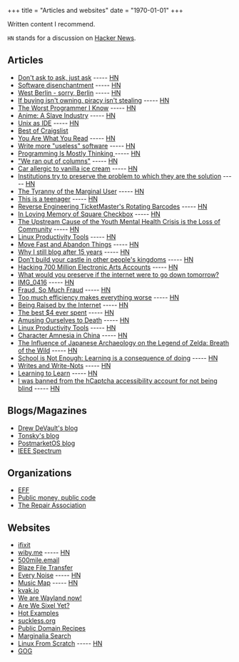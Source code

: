 +++
title = "Articles and websites"
date = "1970-01-01"
+++

Written content I recommend.
<!--more-->

`HN` stands for a discussion on [Hacker News](https://en.wikipedia.org/wiki/Hacker_News).

## Articles

- [Don't ask to ask, just ask](https://dontasktoask.com/) ----- [HN](https://news.ycombinator.com/item?id=30639225)
- [Software disenchantment](https://tonsky.me/blog/disenchantment/) ----- [HN](https://news.ycombinator.com/item?id=21929709)
- [West Berlin - sorry, Berlin](https://groups.google.com/g/eunet.politics/c/LbrVEM7zp-Y/m/ae_hhAk9jd8J) ----- [HN](https://news.ycombinator.com/item?id=35937637)
- [If buying isn't owning, piracy isn't stealing](https://pluralistic.net/2023/12/08/playstationed/) ----- [HN](https://news.ycombinator.com/item?id=38579899)
- [The Worst Programmer I Know](https://dannorth.net/the-worst-programmer/) ----- [HN](https://news.ycombinator.com/item?id=37361947)
- [Anime: A Slave Industry](https://hitregbroke.com/anime/) ----- [HN](https://news.ycombinator.com/item?id=39074062)
- [Unix as IDE](https://blog.sanctum.geek.nz/series/unix-as-ide/) ----- [HN](https://news.ycombinator.com/item?id=12653028)
- [Best of Craigslist](https://www.craigslist.org/about/best/all/)
- [You Are What You Read](https://blog.jim-nielsen.com/2024/you-are-what-you-read/) ----- [HN](https://news.ycombinator.com/item?id=40151952)
- [Write more "useless" software](https://ntietz.com/blog/write-more-useless-software/) ----- [HN](https://news.ycombinator.com/item?id=37911900)
- [Programming Is Mostly Thinking ](http://agileotter.blogspot.com/2014/09/programming-is-mostly-thinking.html) ----- [HN](https://news.ycombinator.com/item?id=40103407)
- ["We ran out of columns"](https://jimmyhmiller.github.io/ugliest-beautiful-codebase) ----- [HN](https://news.ycombinator.com/item?id=41146239)
- [Car allergic to vanilla ice cream](https://www.cs.cmu.edu/~wkw/humour/carproblems.txt) ----- [HN](https://news.ycombinator.com/item?id=37584399)
- [Institutions try to preserve the problem to which they are the solution](https://effectiviology.com/shirky-principle/) ----- [HN](https://news.ycombinator.com/item?id=39491863)
- [The Tyranny of the Marginal User](https://nothinghuman.substack.com/p/the-tyranny-of-the-marginal-user) ----- [HN](https://news.ycombinator.com/item?id=37509507)
- [This is a teenager](https://pudding.cool/2024/03/teenagers/) ----- [HN](https://news.ycombinator.com/item?id=40053774)
- [Reverse Engineering TicketMaster's Rotating Barcodes](https://conduition.io/coding/ticketmaster/) ----- [HN](https://news.ycombinator.com/item?id=40906148)
- [In Loving Memory of Square Checkbox](https://tonsky.me/blog/checkbox/) ----- [HN](https://news.ycombinator.com/item?id=39161339)
- [The Upstream Cause of the Youth Mental Health Crisis is the Loss of Community](https://www.afterbabel.com/p/the-upstream-cause-of-the-youth-mental) ----- [HN](https://news.ycombinator.com/item?id=41139150)
- [Linux Productivity Tools](https://www.usenix.org/sites/default/files/conference/protected-files/lisa19_maheshwari.pdf) ----- [HN](https://news.ycombinator.com/item?id=23229241)
- [Move Fast and Abandon Things](https://engineersneedart.com/blog/movefast/movefast.html) ----- [HN](https://news.ycombinator.com/item?id=41635583)
- [Why I still blog after 15 years](https://www.jonashietala.se/blog/2024/09/25/why_i_still_blog_after_15_years/) ----- [HN](https://news.ycombinator.com/item?id=41646531)
- [Don't build your castle in other people's kingdoms](https://howtomarketagame.com/2021/11/01/dont-build-your-castle-in-other-peoples-kingdoms/) ----- [HN](https://news.ycombinator.com/item?id=41712885)
- [Hacking 700 Million Electronic Arts Accounts](https://battleda.sh/blog/ea-account-takeover) ----- [HN](https://news.ycombinator.com/item?id=42052143)
- [What would you preserve if the internet were to go down tomorrow?](https://news.ycombinator.com/item?id=42030832)
- [IMG_0416](https://ben-mini.github.io/2024/img-0416) ----- [HN](https://news.ycombinator.com/item?id=42102506)
- [Fraud, So Much Fraud](https://www.science.org/content/blog-post/fraud-so-much-fraud) ----- [HN](https://news.ycombinator.com/item?id=41672599)
- [Too much efficiency makes everything worse](https://sohl-dickstein.github.io/2022/11/06/strong-Goodhart.html) ----- [HN](https://news.ycombinator.com/item?id=41684082)
- [Being Raised by the Internet](https://jimmyhmiller.github.io/raised) ----- [HN](https://news.ycombinator.com/item?id=41646749)
- [The best $4 ever spent](https://papanotes.com/the-best-4-ever-spent) ----- [HN](https://news.ycombinator.com/item?id=41671145)
- [Amusing Ourselves to Death](https://web.archive.org/web/20100111052839/http://www.recombinantrecords.net/docs/2009-05-Amusing-Ourselves-to-Death.html) ----- [HN](https://news.ycombinator.com/item?id=41678208)
- [Linux Productivity Tools](https://www.usenix.org/sites/default/files/conference/protected-files/lisa19_maheshwari.pdf) ----- [HN](https://news.ycombinator.com/item?id=23229241)
- [Character Amnesia in China](https://globalchinapulse.net/character-amnesia-in-china/) ----- [HN](https://news.ycombinator.com/item?id=41959256)
- [The Influence of Japanese Archaeology on the Legend of Zelda: Breath of the Wild](https://jgeekstudies.org/2024/10/27/on-the-influence-of-japanese-archaeological-heritage-on-the-legend-of-zelda-breath-of-the-wild/) ----- [HN](https://news.ycombinator.com/item?id=41967283)
- [School is Not Enough: Learning is a consequence of doing](https://map.simonsarris.com/p/school-is-not-enough) ----- [HN](https://news.ycombinator.com/item?id=41963063)
- [Writes and Write-Nots](https://paulgraham.com/writes.html) ----- [HN](https://news.ycombinator.com/item?id=41960914)
- [Learning to Learn](https://kevin.the.li/posts/learning-to-learn/) ----- [HN](https://news.ycombinator.com/item?id=41909827)
- [I was banned from the hCaptcha accessibility account for not being blind](https://michaels.world/2023/11/i-was-banned-from-the-hcaptcha-accessibility-account-for-not-being-blind/) ----- [HN](https://news.ycombinator.com/item?id=42171164)

## Blogs/Magazines

- [Drew DeVault's blog](https://drewdevault.com/)
- [Tonsky's blog](https://tonsky.me/)
- [PostmarketOS blog](https://postmarketos.org/blog/)
- [IEEE Spectrum](https://spectrum.ieee.org/)

## Organizations

- [EFF](https://www.eff.org/)
- [Public money, public code](https://publiccode.eu/en/)
- [The Repair Association](https://www.repair.org/)

## Websites

- [ifixit](https://www.ifixit.com/)
- [wiby.me](https://wiby.me/) ----- [HN](https://news.ycombinator.com/item?id=30639225)
- [500mile.email](https://500mile.email/)
- [Blaze File Transfer](https://blaze.vercel.app/)
- [Every Noise](https://everynoise.com) ----- [HN](https://news.ycombinator.com/item?id=26668426)
- [Music Map](https://www.music-map.com/) ----- [HN](https://news.ycombinator.com/item?id=38481426)
- [kvak.io](https://kvak.io/about)
- [We are Wayland now!](https://wearewaylandnow.com)
- [Are We Sixel Yet?](https://www.arewesixelyet.com/)
- [Hot Examples](https://hotexamples.com/)
- [suckless.org](https://suckless.org/)
- [Public Domain Recipes](https://publicdomainrecipes.com/)
- [Marginalia Search](https://search.marginalia.nu/)
- [Linux From Scratch](https://www.linuxfromscratch.org/index.html) ----- [HN](https://news.ycombinator.com/item?id=41747966)
- [GOG](https://www.gog.com)
